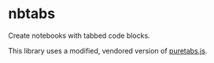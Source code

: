nbtabs
======

Create notebooks with tabbed code blocks.

This library uses a modified, vendored version of [puretabs.js](https://github.com/andrew--r/puretabs).
